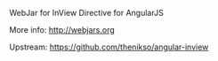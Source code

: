 WebJar for InView Directive for AngularJS

More info: http://webjars.org

Upstream: https://github.com/thenikso/angular-inview
